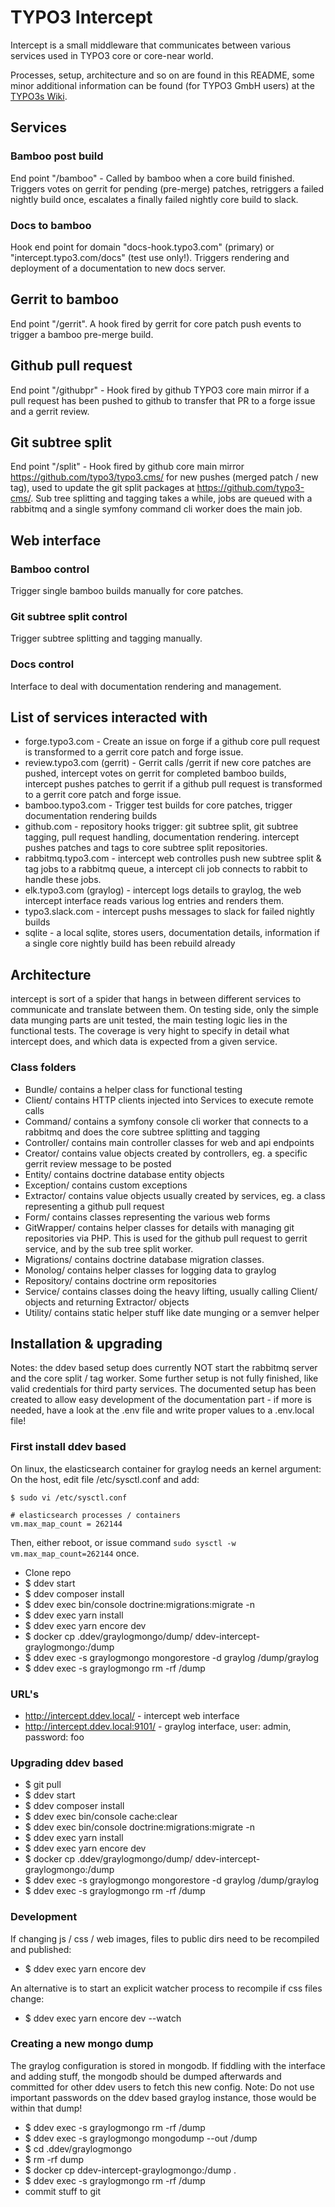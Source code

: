 # TYPO3 Intercept

Intercept is a small middleware that communicates between various services
used in TYPO3 core or core-near world.

Processes, setup, architecture and so on are found in this README, some minor
additional information can be found (for TYPO3 GmbH users) at the
[TYPO3s Wiki](https://confluence.typo3.com/display/TC/Process+Flow+pre-merge+Tests).


## Services

### Bamboo post build
End point "/bamboo" - Called by bamboo when a core build finished. Triggers votes
on gerrit for pending (pre-merge) patches, retriggers a failed nightly build once,
escalates a finally failed nightly core build to slack.

### Docs to bamboo
Hook end point for domain "docs-hook.typo3.com" (primary) or "intercept.typo3.com/docs"
(test use only!). Triggers rendering and deployment of a documentation to new docs server.

## Gerrit to bamboo
End point "/gerrit". A hook fired by gerrit for core patch push events to trigger
a bamboo pre-merge build.

## Github pull request
End point "/githubpr" - Hook fired by github TYPO3 core main mirror if a pull request
has been pushed to github to transfer that PR to a forge issue and a gerrit review.

## Git subtree split
End point "/split" - Hook fired by github core main mirror https://github.com/typo3/typo3.cms/ for new
pushes (merged patch / new tag), used to update the git split packages at https://github.com/typo3-cms/.
Sub tree splitting and tagging takes a while, jobs are queued with a rabbitmq and a single
symfony command cli worker does the main job.


## Web interface

### Bamboo control
Trigger single bamboo builds manually for core patches.

### Git subtree split control
Trigger subtree splitting and tagging manually.

### Docs control
Interface to deal with documentation rendering and management.


## List of services interacted with

* forge.typo3.com - Create an issue on forge if a github core pull request is transformed
  to a gerrit core patch and forge issue.
* review.typo3.com (gerrit) - Gerrit calls /gerrit if new core patches are pushed, intercept
  votes on gerrit for completed bamboo builds, intercept pushes patches to gerrit if a
  github pull request is transformed to a gerrit core patch and forge issue.
* bamboo.typo3.com - Trigger test builds for core patches, trigger documentation rendering builds
* github.com - repository hooks trigger: git subtree split, git subtree tagging, pull request
  handling, documentation rendering. intercept pushes patches and tags to core subtree split
  repositories.
* rabbitmq.typo3.com - intercept web controlles push new subtree split & tag jobs to a rabbitmq queue,
  a intercept cli job connects to rabbit to handle these jobs.
* elk.typo3.com (graylog) - intercept logs details to graylog, the web intercept interface reads various
  log entries and renders them.
* typo3.slack.com - intercept pushs messages to slack for failed nightly builds
* sqlite - a local sqlite, stores users, documentation details, information if a single core
  nightly build has been rebuild already


## Architecture

intercept is sort of a spider that hangs in between different services to communicate
and translate between them. On testing side, only the simple data munging parts are
unit tested, the main testing logic lies in the functional tests. The coverage is very
hight to specify in detail what intercept does, and which data is expected from a given
service.


### Class folders
* Bundle/ contains a helper class for functional testing
* Client/ contains HTTP clients injected into Services to execute remote calls
* Command/ contains a symfony console cli worker that connects to a rabbitmq and
  does the core subtree splitting and tagging
* Controller/ contains main controller classes for web and api endpoints
* Creator/ contains value objects created by controllers, eg. a specific gerrit
  review message to be posted
* Entity/ contains doctrine database entity objects
* Exception/ contains custom exceptions
* Extractor/ contains value objects usually created by services, eg. a class representing
  a github pull request
* Form/ contains classes representing the various web forms
* GitWrapper/ contains helper classes for details with managing git repositories via PHP.
  This is used for the github pull request to gerrit service, and by the sub tree split worker.
* Migrations/ contains doctrine database migration classes.
* Monolog/ contains helper classes for logging data to graylog
* Repository/ contains doctrine orm repositories
* Service/ contains classes doing the heavy lifting, usually calling Client/ objects and
  returning Extractor/ objects
* Utility/ contains static helper stuff like date munging or a semver helper
  

## Installation & upgrading

Notes: the ddev based setup does currently NOT start the rabbitmq server and the core
split / tag worker. Some further setup is not fully finished, like valid credentials
for third party services. The documented setup has been created to allow easy
development of the documentation part - if more is needed, have a look at the .env
file and write proper values to a .env.local file!

### First install ddev based

On linux, the elasticsearch container for graylog needs an kernel argument: On the host,
edit file /etc/sysctl.conf and add:

```
$ sudo vi /etc/sysctl.conf

# elasticsearch processes / containers
vm.max_map_count = 262144
```

Then, either reboot, or issue command `sudo sysctl -w vm.max_map_count=262144` once.

* Clone repo
* $ ddev start
* $ ddev composer install
* $ ddev exec bin/console doctrine:migrations:migrate -n
* $ ddev exec yarn install
* $ ddev exec yarn encore dev
* $ docker cp .ddev/graylogmongo/dump/ ddev-intercept-graylogmongo:/dump
* $ ddev exec -s graylogmongo mongorestore -d graylog /dump/graylog
* $ ddev exec -s graylogmongo rm -rf /dump

### URL's

* http://intercept.ddev.local/ - intercept web interface
* http://intercept.ddev.local:9101/ - graylog interface, user: admin, password: foo

### Upgrading ddev based

* $ git pull
* $ ddev start
* $ ddev composer install
* $ ddev exec bin/console cache:clear
* $ ddev exec bin/console doctrine:migrations:migrate -n
* $ ddev exec yarn install
* $ ddev exec yarn encore dev
* $ docker cp .ddev/graylogmongo/dump/ ddev-intercept-graylogmongo:/dump
* $ ddev exec -s graylogmongo mongorestore -d graylog /dump/graylog
* $ ddev exec -s graylogmongo rm -rf /dump

### Development

If changing js / css / web images, files to public dirs need to be recompiled and published:

* $ ddev exec yarn encore dev

An alternative is to start an explicit watcher process to recompile if css files change:

* $ ddev exec yarn encore dev --watch

### Creating a new mongo dump

The graylog configuration is stored in mongodb. If fiddling with the interface and
adding stuff, the mongodb should be dumped afterwards and committed for other ddev
users to fetch this new config. Note: Do not use important passwords on the ddev
based graylog instance, those would be within that dump!

* $ ddev exec -s graylogmongo rm -rf /dump
* $ ddev exec -s graylogmongo mongodump --out /dump
* $ cd .ddev/graylogmongo
* $ rm -rf dump
* $ docker cp ddev-intercept-graylogmongo:/dump . 
* $ ddev exec -s graylogmongo rm -rf /dump
* commit stuff to git
